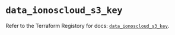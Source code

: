 # `data_ionoscloud_s3_key`

Refer to the Terraform Registory for docs: [`data_ionoscloud_s3_key`](https://www.terraform.io/docs/providers/ionoscloud/d/s3_key).
